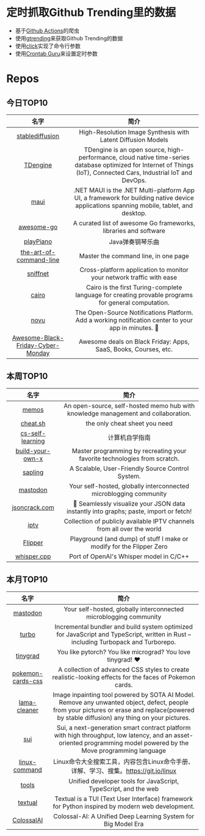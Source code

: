 # 定时抓取Github Trending里的数据
* 基于[Github Actions](https://docs.github.com/en/actions)的爬虫
* 使用[gtrending](https://github.com/hedythedev/gtrending)来获取Github Trending的数据
* 使用[click](https://github.com/pallets/click)实现了命令行参数
* 使用[Crontab Guru](https://crontab.guru/)来设置定时参数

# Repos
## 今日TOP10 
<!-- START OF DAILY_TOP10_REPOS -->
| 名字 | 简介 |
| :----: | :----: |
| [stablediffusion](https://github.com/Stability-AI/stablediffusion) | High-Resolution Image Synthesis with Latent Diffusion Models |
| [TDengine](https://github.com/taosdata/TDengine) | TDengine is an open source, high-performance, cloud native time-series database optimized for Internet of Things (IoT), Connected Cars, Industrial IoT and DevOps. |
| [maui](https://github.com/dotnet/maui) | .NET MAUI is the .NET Multi-platform App UI, a framework for building native device applications spanning mobile, tablet, and desktop. |
| [awesome-go](https://github.com/avelino/awesome-go) | A curated list of awesome Go frameworks, libraries and software |
| [playPiano](https://github.com/gulihua10010/playPiano) | Java弹奏钢琴乐曲 |
| [the-art-of-command-line](https://github.com/jlevy/the-art-of-command-line) | Master the command line, in one page |
| [sniffnet](https://github.com/GyulyVGC/sniffnet) | Cross-platform application to monitor your network traffic with ease |
| [cairo](https://github.com/starkware-libs/cairo) | Cairo is the first Turing-complete language for creating provable programs for general computation. |
| [novu](https://github.com/novuhq/novu) | The Open-Source Notifications Platform. Add a working notification center to your app in minutes. 🚀 |
| [Awesome-Black-Friday-Cyber-Monday](https://github.com/trungdq88/Awesome-Black-Friday-Cyber-Monday) | Awesome deals on Black Friday: Apps, SaaS, Books, Courses, etc. |
<!-- END OF DAILY_TOP10_REPOS -->

## 本周TOP10
<!-- START OF WEEKLY_TOP10_REPOS -->
| 名字 | 简介 |
| :----: | :----: |
| [memos](https://github.com/usememos/memos) | An open-source, self-hosted memo hub with knowledge management and collaboration. |
| [cheat.sh](https://github.com/chubin/cheat.sh) | the only cheat sheet you need |
| [cs-self-learning](https://github.com/PKUFlyingPig/cs-self-learning) | 计算机自学指南 |
| [build-your-own-x](https://github.com/codecrafters-io/build-your-own-x) | Master programming by recreating your favorite technologies from scratch. |
| [sapling](https://github.com/facebook/sapling) | A Scalable, User-Friendly Source Control System. |
| [mastodon](https://github.com/mastodon/mastodon) | Your self-hosted, globally interconnected microblogging community |
| [jsoncrack.com](https://github.com/AykutSarac/jsoncrack.com) | 🔮 Seamlessly visualize your JSON data instantly into graphs; paste, import or fetch! |
| [iptv](https://github.com/iptv-org/iptv) | Collection of publicly available IPTV channels from all over the world |
| [Flipper](https://github.com/UberGuidoZ/Flipper) | Playground (and dump) of stuff I make or modify for the Flipper Zero |
| [whisper.cpp](https://github.com/ggerganov/whisper.cpp) | Port of OpenAI's Whisper model in C/C++ |
<!-- END OF WEEKLY_TOP10_REPOS -->

## 本月TOP10
<!-- START OF MONTHLY_TOP10_REPOS -->
| 名字 | 简介 |
| :----: | :----: |
| [mastodon](https://github.com/mastodon/mastodon) | Your self-hosted, globally interconnected microblogging community |
| [turbo](https://github.com/vercel/turbo) | Incremental bundler and build system optimized for JavaScript and TypeScript, written in Rust – including Turbopack and Turborepo. |
| [tinygrad](https://github.com/geohot/tinygrad) | You like pytorch? You like micrograd? You love tinygrad! ❤️ |
| [pokemon-cards-css](https://github.com/simeydotme/pokemon-cards-css) | A collection of advanced CSS styles to create realistic-looking effects for the faces of Pokemon cards. |
| [lama-cleaner](https://github.com/Sanster/lama-cleaner) | Image inpainting tool powered by SOTA AI Model. Remove any unwanted object, defect, people from your pictures or erase and replace(powered by stable diffusion) any thing on your pictures. |
| [sui](https://github.com/MystenLabs/sui) | Sui, a next-generation smart contract platform with high throughput, low latency, and an asset-oriented programming model powered by the Move programming language |
| [linux-command](https://github.com/jaywcjlove/linux-command) | Linux命令大全搜索工具，内容包含Linux命令手册、详解、学习、搜集。https://git.io/linux |
| [tools](https://github.com/rome/tools) | Unified developer tools for JavaScript, TypeScript, and the web |
| [textual](https://github.com/Textualize/textual) | Textual is a TUI (Text User Interface) framework for Python inspired by modern web development. |
| [ColossalAI](https://github.com/hpcaitech/ColossalAI) | Colossal-AI: A Unified Deep Learning System for Big Model Era |
<!-- END OF MONTHLY_TOP10_REPOS -->
